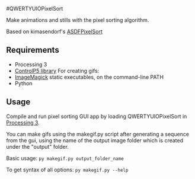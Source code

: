 #QWERTYUIOPixelSort

Make animations and stills with the pixel sorting algorithm.

Based on kimasendorf's [ASDFPixelSort](https://github.com/kimasendorf/ASDFPixelSort)

## Requirements
- Processing 3
- [ControlP5 library](http://www.sojamo.de/libraries/controlP5/)
For creating gifs: 
- [ImageMagick](http://www.imagemagick.org/script/binary-releases.php) static executables, on the command-line PATH
- Python

## Usage 

Compile and run pixel sorting GUI app by loading QWERTYUIOPixelSort in [Processing 3](https://processing.org/download/).

You can make gifs using the makegif.py script after generating a sequence from the gui, using the name of the output image folder which is created under the "output" folder.

Basic usage: `py makegif.py output_folder_name`

To get syntax of all options: `py makegif.py --help`
